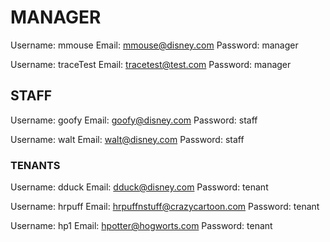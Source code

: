 # MANAGER

Username: mmouse
Email: mmouse@disney.com
Password: manager

Username: traceTest
Email: tracetest@test.com
Password: manager

## STAFF

Username: goofy
Email: goofy@disney.com
Password: staff

Username: walt
Email: walt@disney.com
Password: staff

### TENANTS

Username: dduck
Email: dduck@disney.com
Password: tenant

Username: hrpuff
Email: hrpuffnstuff@crazycartoon.com
Password: tenant

Username: hp1
Email: hpotter@hogworts.com
Password: tenant
